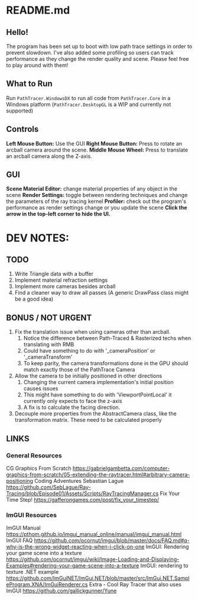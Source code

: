 # README.md

## Hello!
The program has been set up to boot with low path trace settings in order to prevent slowdown.
I've also added some profiling so users can track performance as they change the render quality and scene.
Please feel free to play around with them!

## What to Run
Run `PathTracer.WindowsDX` to run all code from `PathTracer.Core` in a Windows platform
(`PathTracer.DesktopGL` is a WIP and currently not supported)

## Controls
**Left Mouse Button:** Use the GUI
**Right Mouse Button:** Press to rotate an arcball camera around the scene.
**Middle Mouse Wheel:** Press to translate an arcball camera along the Z-axis.

## GUI
**Scene Material Editor:** change material properties of any object in the scene
**Render Settings:** toggle between rendering techniques and change the parameters of the ray tracing kernel
**Profiler:** check out the program's performance as render settings change or you update the scene
**Click the arrow in the top-left corner to hide the UI.**

# DEV NOTES:

## TODO
1. Write Triangle data with a buffer
2. Implement material refraction settings
3. Implement more cameras besides arcball
4. Find a cleaner way to draw all passes (A generic DrawPass class might be a good idea)

## BONUS / NOT URGENT
1. Fix the translation issue when using cameras other than arcball.
	1. Notice the difference between Path-Traced & Rasterized techs when translating with RMB
	2. Could have something to do with '_cameraPosition' or '_cameraTransform'
	3. To keep parity, the camera transformations done in the GPU should match exactly 
	   those of the PathTrace Camera
2. Allow the camera to be initially positioned in other directions
	1. Changing the current camera implementation's initial position causes issues
	2. This might have something to do with 'ViewportPointLocal' it currently only expects to face the z-axis
	3. A fix is to calculate the facing direction.
3. Decouple more properties from the AbstractCamera class, like the transformation matrix. These need to be calculated properly

## LINKS

### General Resources
CG Graphics From Scratch
https://gabrielgambetta.com/computer-graphics-from-scratch/05-extending-the-raytracer.html#arbitrary-camera-positioning
Coding Adventures Sebastian Lague
https://github.com/SebLague/Ray-Tracing/blob/Episode01/Assets/Scripts/RayTracingManager.cs
Fix Your Time Step!
https://gafferongames.com/post/fix_your_timestep/

### ImGUI Resources
ImGUI Manual
https://pthom.github.io/imgui_manual_online/manual/imgui_manual.html
ImGUI FAQ
https://github.com/ocornut/imgui/blob/master/docs/FAQ.md#q-why-is-the-wrong-widget-reacting-when-i-click-on-one
ImGUI: Rendering your game scene into a texture
https://github.com/ocornut/imgui/wiki/Image-Loading-and-Displaying-Examples#rendering-your-game-scene-into-a-texture
ImGUI: rendering to texture .NET example
https://github.com/ImGuiNET/ImGui.NET/blob/master/src/ImGui.NET.SampleProgram.XNA/ImGuiRenderer.cs
Extra - Cool Ray Tracer that also uses ImGUI
https://github.com/gallickgunner/Yune
